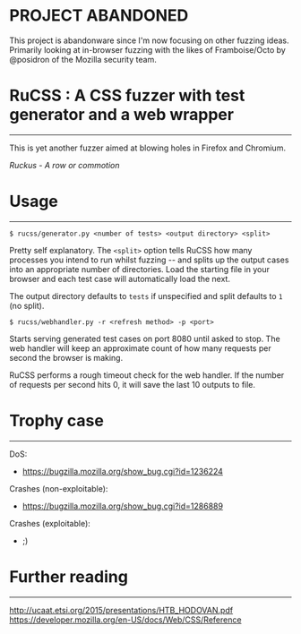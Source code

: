 # PROJECT ABANDONED
This project is abandonware since I'm now focusing on other fuzzing ideas.
Primarily looking at in-browser fuzzing with the likes of Framboise/Octo by
@posidron of the Mozilla security team.

# RuCSS : A CSS fuzzer with test generator and a web wrapper
---
This is yet another fuzzer aimed at blowing holes in Firefox and Chromium.

_Ruckus - A row or commotion_

# Usage
---
```$ rucss/generator.py <number of tests> <output directory> <split>```

Pretty self explanatory. The `<split>` option tells RuCSS how many processes you intend to run whilst fuzzing -- and splits up the output cases into an appropriate number of directories. Load the starting file in your browser and each test case will automatically load the next.

The output directory defaults to `tests` if unspecified and split defaults to `1` (no split).

```$ rucss/webhandler.py -r <refresh method> -p <port>```

Starts serving generated test cases on port 8080 until asked to stop. The web handler will keep an approximate count of how many requests per second the browser is making.

RuCSS performs a rough timeout check for the web handler. If the number of requests per second hits 0, it will save the last 10 outputs to file.

# Trophy case
---
DoS:
- https://bugzilla.mozilla.org/show_bug.cgi?id=1236224

Crashes (non-exploitable):
- https://bugzilla.mozilla.org/show_bug.cgi?id=1286889

Crashes (exploitable):
- ;)


# Further reading
---
http://ucaat.etsi.org/2015/presentations/HTB_HODOVAN.pdf
https://developer.mozilla.org/en-US/docs/Web/CSS/Reference